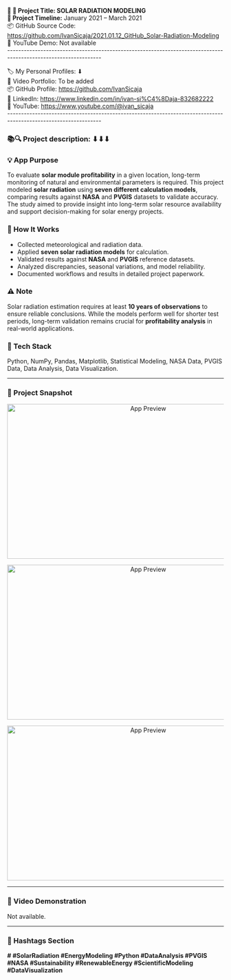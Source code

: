 **🧾 🎯 Project Title: SOLAR RADIATION MODELING  
📅 Project Timeline:** January 2021 – March 2021  
📦 GitHub Source Code: <https://github.com/IvanSicaja/2021.01.12_GitHub_Solar-Radiation-Modeling>  
🎥 YouTube Demo: Not available  
\----------------------------------------------------------------------------------------------------------------

🏷️ My Personal Profiles: ⬇︎  
🎥 Video Portfolio: To be added  
📦 GitHub Profile: <https://github.com/IvanSicaja>  
🔗 LinkedIn: <https://www.linkedin.com/in/ivan-si%C4%8Daja-832682222>  
🎥 YouTube: <https://www.youtube.com/@ivan_sicaja>  
\----------------------------------------------------------------------------------------------------------------

### 📚🔍 Project description: ⬇︎⬇︎⬇︎

### 💡 App Purpose

To evaluate **solar module profitability** in a given location, long-term monitoring of natural and environmental parameters is required. This project modeled **solar radiation** using **seven different calculation models**, comparing results against **NASA** and **PVGIS** datasets to validate accuracy. The study aimed to provide insight into long-term solar resource availability and support decision-making for solar energy projects.

### 🧠 How It Works

- Collected meteorological and radiation data.
- Applied **seven solar radiation models** for calculation.
- Validated results against **NASA** and **PVGIS** reference datasets.
- Analyzed discrepancies, seasonal variations, and model reliability.
- Documented workflows and results in detailed project paperwork.

### ⚠️ Note

Solar radiation estimation requires at least **10 years of observations** to ensure reliable conclusions. While the models perform well for shorter test periods, long-term validation remains crucial for **profitability analysis** in real-world applications.

### 🔧 Tech Stack

Python, NumPy, Pandas, Matplotlib, Statistical Modeling, NASA Data, PVGIS Data, Data Analysis, Data Visualization.

---

### 📸 Project Snapshot

<p align="center"> <img src="https://github.com/IvanSicaja/2021.01.12_GitHub_Solar-Radiation-Modeling/blob/main/0.1_GitHub/1.0_Description_4_media_key_messages_and_captions/2.0_Thumbnail_1.png?raw=true" alt="App Preview" width="640" height="360"> </p> <p align="center"> <img src="https://github.com/IvanSicaja/2021.01.12_GitHub_Solar-Radiation-Modeling/blob/main/0.1_GitHub/1.0_Description_4_media_key_messages_and_captions/2.0_Thumbnail_2.png?raw=true" alt="App Preview" width="640" height="360"> </p> <p align="center"> <img src="https://github.com/IvanSicaja/2021.01.12_GitHub_Solar-Radiation-Modeling/blob/main/0.1_GitHub/1.0_Description_4_media_key_messages_and_captions/2.0_Thumbnail_3.png?raw=true" alt="App Preview" width="640" height="360"> </p>

---

### 🎥 Video Demonstration

Not available.

---

### 📣 Hashtags Section

**\# #SolarRadiation #EnergyModeling #Python #DataAnalysis #PVGIS #NASA #Sustainability #RenewableEnergy #ScientificModeling #DataVisualization**
